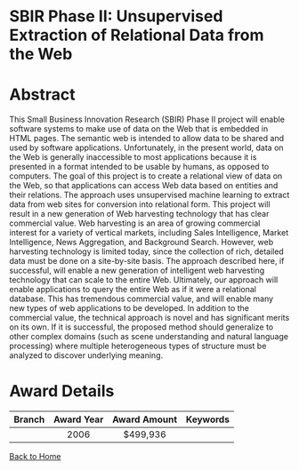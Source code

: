 
SBIR Phase II: Unsupervised Extraction of Relational Data from the Web
======================================================================

# Abstract


This Small Business Innovation Research (SBIR) Phase II project will enable software systems to make use of data on the Web that is embedded in HTML pages. The semantic web is intended to allow data to be shared and used by software applications. Unfortunately, in the present world, data on the Web is generally inaccessible to most applications because it is presented in a format intended to be usable by humans, as opposed to computers. The goal of this project is to create a relational view of data on the Web, so that applications can access Web data based on entities and their relations. The approach uses unsupervised machine learning to extract data from web sites for conversion into relational form. This project will result in a new generation of Web harvesting technology that has clear commercial value. Web harvesting is an area of growing commercial interest for a variety of vertical markets, including Sales Intelligence, Market Intelligence, News Aggregation, and Background Search. However, web harvesting technology is limited today, since the collection of rich, detailed data must be done on a site-by-site basis. The approach described here, if successful, will enable a new generation of intelligent web harvesting technology that can scale to the entire Web. Ultimately, our approach will enable applications to query the entire Web as if it were a relational database. This has tremendous commercial value, and will enable many new types of web applications to be developed. In addition to the commercial value, the technical approach is novel and has significant merits on its own. If it is successful, the proposed method should generalize to other complex domains (such as scene understanding and natural language processing) where multiple heterogeneous types of structure must be analyzed to discover underlying meaning.  

# Award Details

|Branch|Award Year|Award Amount|Keywords|
| :---: | :---: | :---: | :---: |
||2006|$499,936||
  
  


[Back to Home](https://github.com/chrischow/dod_sbir_awards#70)